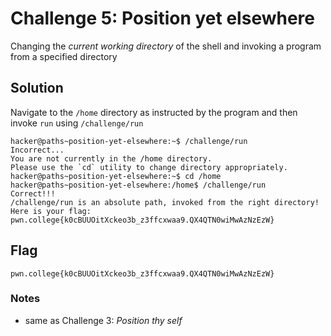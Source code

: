 # Challenge 5: Position yet elsewhere
Changing the _current working directory_ of the shell and invoking a program from a specified directory
## Solution
Navigate to the `/home` directory as instructed by the program and then invoke `run` using `/challenge/run`
```
hacker@paths~position-yet-elsewhere:~$ /challenge/run
Incorrect...
You are not currently in the /home directory.
Please use the `cd` utility to change directory appropriately.
hacker@paths~position-yet-elsewhere:~$ cd /home
hacker@paths~position-yet-elsewhere:/home$ /challenge/run
Correct!!!
/challenge/run is an absolute path, invoked from the right directory!
Here is your flag:
pwn.college{k0cBUUOitXckeo3b_z3ffcxwaa9.QX4QTN0wiMwAzNzEzW}
```

## Flag
`pwn.college{k0cBUUOitXckeo3b_z3ffcxwaa9.QX4QTN0wiMwAzNzEzW}`

### Notes
- same as Challenge 3: _Position thy self_